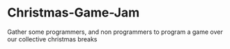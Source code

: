 # Christmas-Game-Jam
Gather some programmers, and non programmers to program a game over our collective christmas breaks

